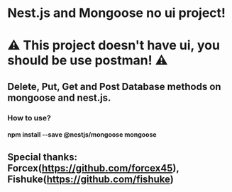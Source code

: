 # Nest.js and Mongoose no ui project!

# ⚠️ This project doesn't have ui, you should be use postman! ⚠️

## Delete, Put, Get and Post Database methods on mongoose and nest.js.

### How to use?

#### npm install --save @nestjs/mongoose mongoose

## Special thanks: Forcex(https://github.com/forcex45), Fishuke(https://github.com/fishuke)

